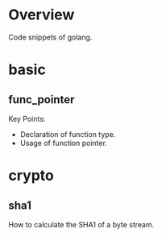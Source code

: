 # Overview

Code snippets of golang.

# basic

## func_pointer

Key Points:

- Declaration of function type.
- Usage of function pointer.

# crypto

## sha1

How to calculate the SHA1 of a byte stream.
